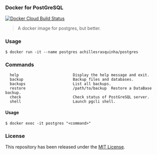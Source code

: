 ### Docker for PostGreSQL

[![Docker Cloud Build Status](https://img.shields.io/docker/cloud/build/achillesrasquinha/postgres.svg)](https://hub.docker.com/r/achillesrasquinha/postgres)

> A docker image for postgres, but better.

### Usage

```shell
$ docker run -it --name postgres achillesrasquinha/postgres
```

### Commands

```
  help                        Display the help message and exit.
  backup                      Backup files and databases.
  backups                     List all backups.
  restore                     /path/to/backup  Restore a DataBase backup.
  check                       Check status of PostGreSQL server.
  shell                       Launch pgcli shell.
```

#### Usage

```shell
$ docker exec -it postgres "<command>"
```

### License

This repository has been released under the [MIT License](LICENSE).